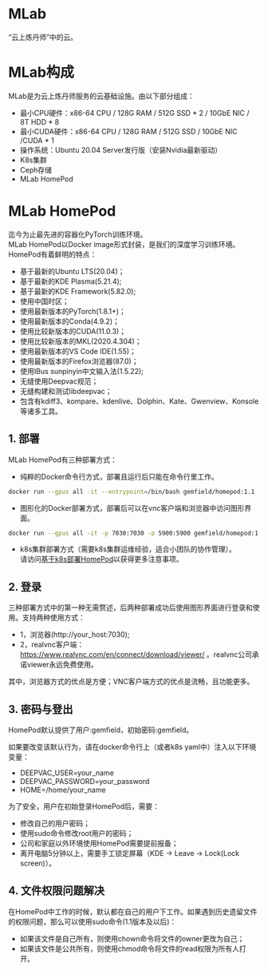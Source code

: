 # MLab
“云上炼丹师”中的云。

# MLab构成
MLab是为云上炼丹师服务的云基础设施。由以下部分组成：
- 最小CPU硬件：x86-64 CPU / 128G RAM / 512G SSD * 2 / 10GbE NIC / 8T HDD * 8
- 最小CUDA硬件：x86-64 CPU / 128G RAM / 512G SSD / 10GbE NIC /CUDA * 1
- 操作系统：Ubuntu 20.04 Server发行版（安装Nvidia最新驱动）
- K8s集群
- Ceph存储
- MLab HomePod

# MLab HomePod
迄今为止最先进的容器化PyTorch训练环境。  
MLab HomePod以Docker image形式封装，是我们的深度学习训练环境。  HomePod有着鲜明的特点：
- 基于最新的Ubuntu LTS(20.04)；
- 基于最新的KDE Plasma(5.21.4);
- 基于最新的KDE Framework(5.82.0);
- 使用中国时区；
- 使用最新版本的PyTorch(1.8.1+)；
- 使用最新版本的Conda(4.9.2)；
- 使用比较新版本的CUDA(11.0.3)；
- 使用比较新版本的MKL(2020.4.304)；
- 使用最新版本的VS Code IDE(1.55)；
- 使用最新版本的Firefox浏览器(87.0)；
- 使用IBus sunpinyin中文输入法(1.5.22);
- 无缝使用Deepvac规范；
- 无缝构建和测试libdeepvac；
- 包含有kdiff3、kompare、kdenlive、Dolphin、Kate、Gwenview、Konsole等诸多工具。

## 1. 部署
MLab HomePod有三种部署方式：
- 纯粹的Docker命令行方式，部署且运行后只能在命令行里工作。
```bash
docker run --gpus all -it --entrypoint=/bin/bash gemfield/homepod:1.1
```

- 图形化的Docker部署方式，部署后可以在vnc客户端和浏览器中访问图形界面。
```bash
docker run --gpus all -it -p 7030:7030 -p 5900:5900 gemfield/homepod:1.1
```

- k8s集群部署方式（需要k8s集群运维经验，适合小团队的协作管理）。  
请访问[基于k8s部署HomePod](./docs/k8s_usage.md)以获得更多注意事项。

## 2. 登录
三种部署方式中的第一种无需赘述，后两种部署成功后使用图形界面进行登录和使用。支持两种使用方式：
- 1，浏览器(http://your_host:7030);
- 2，realvnc客户端：https://www.realvnc.com/en/connect/download/viewer/ 。realvnc公司承诺viewer永远免费使用。

其中，浏览器方式的优点是方便；VNC客户端方式的优点是流畅，且功能更多。

## 3. 密码与登出
HomePod默认提供了用户:gemfield，初始密码:gemfield。  

如果要改变该默认行为，请在docker命令行上（或者k8s yaml中）注入以下环境变量：
- DEEPVAC_USER=your_name
- DEEPVAC_PASSWORD=your_password
- HOME=/home/your_name

为了安全，用户在初始登录HomePod后，需要：
- 修改自己的用户密码；
- 使用sudo命令修改root用户的密码；
- 公司和家庭以外环境使用HomePod需要提前报备；
- 离开电脑5分钟以上，需要手工锁定屏幕（KDE -> Leave -> Lock(Lock screen)）。

## 4. 文件权限问题解决
在HomePod中工作的时候，默认都在自己的用户下工作。如果遇到历史遗留文件的权限问题，那么可以使用sudo命令(1.1版本及以后)：
- 如果该文件是自己所有，则使用chown命令将文件的owner更改为自己；
- 如果该文件是公共所有，则使用chmod命令将文件的read权限为所有人打开。

